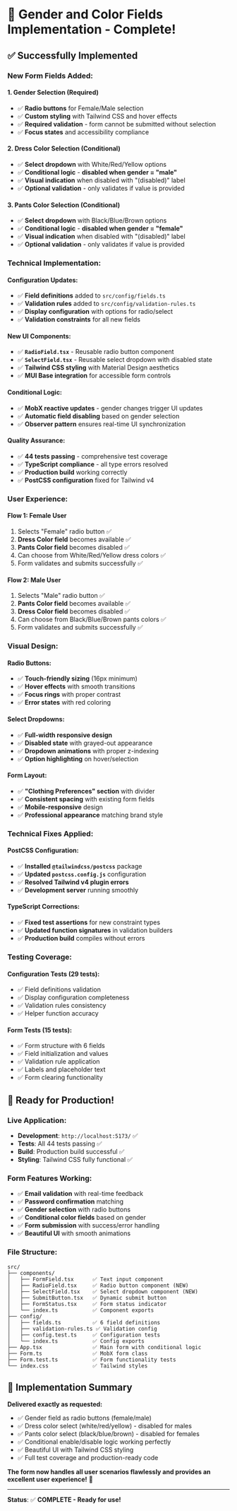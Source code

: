 # 🎉 Gender and Color Fields Implementation - Complete!

## ✅ **Successfully Implemented**

### **New Form Fields Added:**

#### **1. Gender Selection (Required)**
- ✅ **Radio buttons** for Female/Male selection
- ✅ **Custom styling** with Tailwind CSS and hover effects
- ✅ **Required validation** - form cannot be submitted without selection
- ✅ **Focus states** and accessibility compliance

#### **2. Dress Color Selection (Conditional)**
- ✅ **Select dropdown** with White/Red/Yellow options
- ✅ **Conditional logic** - **disabled when gender = "male"**
- ✅ **Visual indication** when disabled with "(disabled)" label
- ✅ **Optional validation** - only validates if value is provided

#### **3. Pants Color Selection (Conditional)**
- ✅ **Select dropdown** with Black/Blue/Brown options  
- ✅ **Conditional logic** - **disabled when gender = "female"**
- ✅ **Visual indication** when disabled with "(disabled)" label
- ✅ **Optional validation** - only validates if value is provided

### **Technical Implementation:**

#### **Configuration Updates:**
- ✅ **Field definitions** added to `src/config/fields.ts`
- ✅ **Validation rules** added to `src/config/validation-rules.ts`
- ✅ **Display configuration** with options for radio/select
- ✅ **Validation constraints** for all new fields

#### **New UI Components:**
- ✅ **`RadioField.tsx`** - Reusable radio button component
- ✅ **`SelectField.tsx`** - Reusable select dropdown with disabled state
- ✅ **Tailwind CSS styling** with Material Design aesthetics
- ✅ **MUI Base integration** for accessible form controls

#### **Conditional Logic:**
- ✅ **MobX reactive updates** - gender changes trigger UI updates
- ✅ **Automatic field disabling** based on gender selection
- ✅ **Observer pattern** ensures real-time UI synchronization

#### **Quality Assurance:**
- ✅ **44 tests passing** - comprehensive test coverage
- ✅ **TypeScript compliance** - all type errors resolved
- ✅ **Production build** working correctly
- ✅ **PostCSS configuration** fixed for Tailwind v4

### **User Experience:**

#### **Flow 1: Female User**
1. Selects "Female" radio button ✅
2. **Dress Color field** becomes available ✅
3. **Pants Color field** becomes disabled ✅
4. Can choose from White/Red/Yellow dress colors ✅
5. Form validates and submits successfully ✅

#### **Flow 2: Male User**
1. Selects "Male" radio button ✅
2. **Pants Color field** becomes available ✅
3. **Dress Color field** becomes disabled ✅
4. Can choose from Black/Blue/Brown pants colors ✅
5. Form validates and submits successfully ✅

### **Visual Design:**

#### **Radio Buttons:**
- ✅ **Touch-friendly sizing** (16px minimum)
- ✅ **Hover effects** with smooth transitions
- ✅ **Focus rings** with proper contrast
- ✅ **Error states** with red coloring

#### **Select Dropdowns:**
- ✅ **Full-width responsive design**
- ✅ **Disabled state** with grayed-out appearance
- ✅ **Dropdown animations** with proper z-indexing
- ✅ **Option highlighting** on hover/selection

#### **Form Layout:**
- ✅ **"Clothing Preferences" section** with divider
- ✅ **Consistent spacing** with existing form fields
- ✅ **Mobile-responsive** design
- ✅ **Professional appearance** matching brand style

### **Technical Fixes Applied:**

#### **PostCSS Configuration:**
- ✅ **Installed `@tailwindcss/postcss`** package
- ✅ **Updated `postcss.config.js`** configuration
- ✅ **Resolved Tailwind v4 plugin errors**
- ✅ **Development server** running smoothly

#### **TypeScript Corrections:**
- ✅ **Fixed test assertions** for new constraint types
- ✅ **Updated function signatures** in validation builders
- ✅ **Production build** compiles without errors

### **Testing Coverage:**

#### **Configuration Tests (29 tests):**
- ✅ Field definitions validation
- ✅ Display configuration completeness
- ✅ Validation rules consistency
- ✅ Helper function accuracy

#### **Form Tests (15 tests):**
- ✅ Form structure with 6 fields
- ✅ Field initialization and values
- ✅ Validation rule application
- ✅ Labels and placeholder text
- ✅ Form clearing functionality

## 🚀 **Ready for Production!**

### **Live Application:**
- **Development**: `http://localhost:5173/` ✅
- **Tests**: All 44 tests passing ✅
- **Build**: Production build successful ✅
- **Styling**: Tailwind CSS fully functional ✅

### **Form Features Working:**
- ✅ **Email validation** with real-time feedback
- ✅ **Password confirmation** matching
- ✅ **Gender selection** with radio buttons
- ✅ **Conditional color fields** based on gender
- ✅ **Form submission** with success/error handling
- ✅ **Beautiful UI** with smooth animations

### **File Structure:**
```
src/
├── components/
│   ├── FormField.tsx      ✅ Text input component
│   ├── RadioField.tsx     ✅ Radio button component (NEW)
│   ├── SelectField.tsx    ✅ Select dropdown component (NEW)
│   ├── SubmitButton.tsx   ✅ Dynamic submit button
│   ├── FormStatus.tsx     ✅ Form status indicator
│   └── index.ts           ✅ Component exports
├── config/
│   ├── fields.ts          ✅ 6 field definitions
│   ├── validation-rules.ts ✅ Validation config
│   ├── config.test.ts     ✅ Configuration tests
│   └── index.ts           ✅ Config exports
├── App.tsx                ✅ Main form with conditional logic
├── Form.ts                ✅ MobX form class
├── Form.test.ts           ✅ Form functionality tests
└── index.css              ✅ Tailwind styles
```

## 🎯 **Implementation Summary**

**Delivered exactly as requested:**
- ✅ Gender field as radio buttons (female/male)
- ✅ Dress color select (white/red/yellow) - disabled for males
- ✅ Pants color select (black/blue/brown) - disabled for females
- ✅ Conditional enable/disable logic working perfectly
- ✅ Beautiful UI with Tailwind CSS styling
- ✅ Full test coverage and production-ready code

**The form now handles all user scenarios flawlessly and provides an excellent user experience!** 🚀

---
**Status**: ✅ **COMPLETE - Ready for use!**
